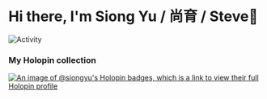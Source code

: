 # Hi there, I'm Siong Yu / 尚育 / Steve👋

![Activity](http://github-profile-summary-cards.vercel.app/api/cards/profile-details?username=Siongyu&theme=material_palenight)

### My Holopin collection
[![An image of @siongyu's Holopin badges, which is a link to view their full Holopin profile](https://holopin.me/siongyu)](https://holopin.io/@siongyu)

<!--
**Siongyu/SiongYu** is a ✨ _special_ ✨ repository because its `README.md` (this file) appears on your GitHub profile.

Here are some ideas to get you started:

- 🔭 I’m currently working on ...
- 🌱 I’m currently learning ...
- 👯 I’m looking to collaborate on ...
- 🤔 I’m looking for help with ...
- 💬 Ask me about ...
- 📫 How to reach me: ...
- 😄 Pronouns: ...
- ⚡ Fun fact: ...
-->
